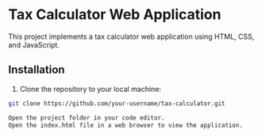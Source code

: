 # Tax Calculator Web Application

This project implements a tax calculator web application using HTML, CSS, and JavaScript.

## Installation

1. Clone the repository to your local machine:

```bash
git clone https://github.com/your-username/tax-calculator.git

Open the project folder in your code editor.
Open the index.html file in a web browser to view the application.

